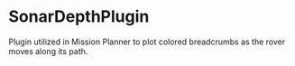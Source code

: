 # SonarDepthPlugin
Plugin utilized in Mission Planner to plot colored breadcrumbs as the rover moves along its path. 
